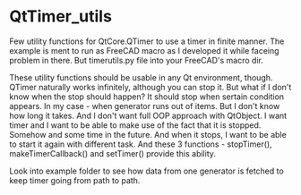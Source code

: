 # QtTimer_utils
Few utility functions for QtCore.QTimer to use a timer in finite manner. The example is ment to run as FreeCAD macro as I developed it while faceing problem in there. But timerutils.py file into your FreeCAD's macro dir.

These utility functions should be usable in any Qt environment, though. QTimer naturally works infinitely, although you can stop it. But what if I don't know when the stop should happen? It should stop when sertain condition appears. In my case - when generator runs out of items. But I don't know how long it takes. And I don't want full OOP approach with QtObject. I want timer and I want to be able to make use of the fact that it is stopped. Somehow and some time in the future. And when it stops, I want to be able to start it again with different task. And these 3 functions - stopTimer(), makeTimerCallback() and setTimer() provide this ability.

Look into example folder to see how data from one generator is fetched to keep timer going from path to path.
